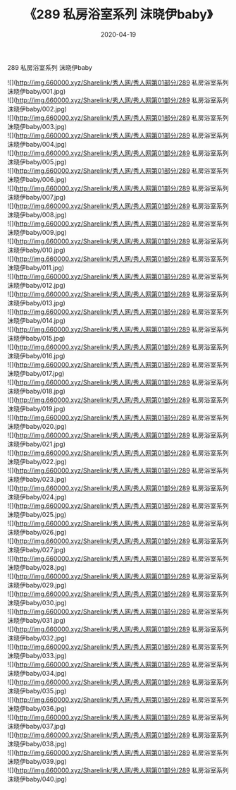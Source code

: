 ﻿---
layout: post
title:  《289 私房浴室系列 沫晓伊baby》
date:   2020-04-19
img: http://img.660000.xyz/Sharelink/秀人网/秀人网第01部分/289 私房浴室系列 沫晓伊baby/000.jpg
categories: [美女, 清纯, 唯美]
---

289 私房浴室系列 沫晓伊baby

  ![](http://img.660000.xyz/Sharelink/秀人网/秀人网第01部分/289 私房浴室系列 沫晓伊baby/001.jpg) <br> ![](http://img.660000.xyz/Sharelink/秀人网/秀人网第01部分/289 私房浴室系列 沫晓伊baby/002.jpg) <br> ![](http://img.660000.xyz/Sharelink/秀人网/秀人网第01部分/289 私房浴室系列 沫晓伊baby/003.jpg) <br> ![](http://img.660000.xyz/Sharelink/秀人网/秀人网第01部分/289 私房浴室系列 沫晓伊baby/004.jpg) <br> ![](http://img.660000.xyz/Sharelink/秀人网/秀人网第01部分/289 私房浴室系列 沫晓伊baby/005.jpg) <br> ![](http://img.660000.xyz/Sharelink/秀人网/秀人网第01部分/289 私房浴室系列 沫晓伊baby/006.jpg) <br> ![](http://img.660000.xyz/Sharelink/秀人网/秀人网第01部分/289 私房浴室系列 沫晓伊baby/007.jpg) <br> ![](http://img.660000.xyz/Sharelink/秀人网/秀人网第01部分/289 私房浴室系列 沫晓伊baby/008.jpg) <br> ![](http://img.660000.xyz/Sharelink/秀人网/秀人网第01部分/289 私房浴室系列 沫晓伊baby/009.jpg) <br> ![](http://img.660000.xyz/Sharelink/秀人网/秀人网第01部分/289 私房浴室系列 沫晓伊baby/010.jpg) <br> ![](http://img.660000.xyz/Sharelink/秀人网/秀人网第01部分/289 私房浴室系列 沫晓伊baby/011.jpg) <br> ![](http://img.660000.xyz/Sharelink/秀人网/秀人网第01部分/289 私房浴室系列 沫晓伊baby/012.jpg) <br> ![](http://img.660000.xyz/Sharelink/秀人网/秀人网第01部分/289 私房浴室系列 沫晓伊baby/013.jpg) <br> ![](http://img.660000.xyz/Sharelink/秀人网/秀人网第01部分/289 私房浴室系列 沫晓伊baby/014.jpg) <br> ![](http://img.660000.xyz/Sharelink/秀人网/秀人网第01部分/289 私房浴室系列 沫晓伊baby/015.jpg) <br> ![](http://img.660000.xyz/Sharelink/秀人网/秀人网第01部分/289 私房浴室系列 沫晓伊baby/016.jpg) <br> ![](http://img.660000.xyz/Sharelink/秀人网/秀人网第01部分/289 私房浴室系列 沫晓伊baby/017.jpg) <br> ![](http://img.660000.xyz/Sharelink/秀人网/秀人网第01部分/289 私房浴室系列 沫晓伊baby/018.jpg) <br> ![](http://img.660000.xyz/Sharelink/秀人网/秀人网第01部分/289 私房浴室系列 沫晓伊baby/019.jpg) <br> ![](http://img.660000.xyz/Sharelink/秀人网/秀人网第01部分/289 私房浴室系列 沫晓伊baby/020.jpg) <br> ![](http://img.660000.xyz/Sharelink/秀人网/秀人网第01部分/289 私房浴室系列 沫晓伊baby/021.jpg) <br> ![](http://img.660000.xyz/Sharelink/秀人网/秀人网第01部分/289 私房浴室系列 沫晓伊baby/022.jpg) <br> ![](http://img.660000.xyz/Sharelink/秀人网/秀人网第01部分/289 私房浴室系列 沫晓伊baby/023.jpg) <br> ![](http://img.660000.xyz/Sharelink/秀人网/秀人网第01部分/289 私房浴室系列 沫晓伊baby/024.jpg) <br> ![](http://img.660000.xyz/Sharelink/秀人网/秀人网第01部分/289 私房浴室系列 沫晓伊baby/025.jpg) <br> ![](http://img.660000.xyz/Sharelink/秀人网/秀人网第01部分/289 私房浴室系列 沫晓伊baby/026.jpg) <br> ![](http://img.660000.xyz/Sharelink/秀人网/秀人网第01部分/289 私房浴室系列 沫晓伊baby/027.jpg) <br> ![](http://img.660000.xyz/Sharelink/秀人网/秀人网第01部分/289 私房浴室系列 沫晓伊baby/028.jpg) <br> ![](http://img.660000.xyz/Sharelink/秀人网/秀人网第01部分/289 私房浴室系列 沫晓伊baby/029.jpg) <br> ![](http://img.660000.xyz/Sharelink/秀人网/秀人网第01部分/289 私房浴室系列 沫晓伊baby/030.jpg) <br> ![](http://img.660000.xyz/Sharelink/秀人网/秀人网第01部分/289 私房浴室系列 沫晓伊baby/031.jpg) <br> ![](http://img.660000.xyz/Sharelink/秀人网/秀人网第01部分/289 私房浴室系列 沫晓伊baby/032.jpg) <br> ![](http://img.660000.xyz/Sharelink/秀人网/秀人网第01部分/289 私房浴室系列 沫晓伊baby/033.jpg) <br> ![](http://img.660000.xyz/Sharelink/秀人网/秀人网第01部分/289 私房浴室系列 沫晓伊baby/034.jpg) <br> ![](http://img.660000.xyz/Sharelink/秀人网/秀人网第01部分/289 私房浴室系列 沫晓伊baby/035.jpg) <br> ![](http://img.660000.xyz/Sharelink/秀人网/秀人网第01部分/289 私房浴室系列 沫晓伊baby/036.jpg) <br> ![](http://img.660000.xyz/Sharelink/秀人网/秀人网第01部分/289 私房浴室系列 沫晓伊baby/037.jpg) <br> ![](http://img.660000.xyz/Sharelink/秀人网/秀人网第01部分/289 私房浴室系列 沫晓伊baby/038.jpg) <br> ![](http://img.660000.xyz/Sharelink/秀人网/秀人网第01部分/289 私房浴室系列 沫晓伊baby/039.jpg) <br> ![](http://img.660000.xyz/Sharelink/秀人网/秀人网第01部分/289 私房浴室系列 沫晓伊baby/040.jpg) <br>